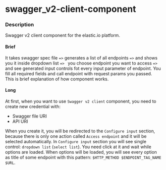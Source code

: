 # swagger_v2-client-component

### Description
Swagger v2 client component for the elastic.io platform.

#### Brief

It takes swagger spec file `=>` generates a list of all endpoints `=>` and shows you it inside dropdown list `=> ` you choose endpoint you want to access `=>` and see generated input controls fot every input parameter of endpoint. You fill all required fields and call endpoint with request params you passed. This is brief explanation of how component works.

#### Long

At first, when you want to use `Swagger v2 client` component, you need to create new credential with:
 - Swagger file URI
 - API URI

When you create it, you will be redirected to the `Configure input` section, because there is only one action called `Access endpoint` and it will be selected automatically. In `Configure input` section you will see single control: `dropdown list` (`select list`). You need click at it and wait while options are loaded. When options will be loaded, you will see every option as title of some endpoint with this pattern: `$HTTP_METHOD $ENDPOINT_TAG_NAME $URL`.
